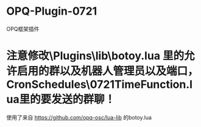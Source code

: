# OPQ-Plugin-0721
OPQ框架插件

# 注意修改\Plugins\lib\botoy.lua 里的允许启用的群以及机器人管理员以及端口，CronSchedules\0721TimeFunction.lua里的要发送的群聊！

使用了来自 https://github.com/opq-osc/lua-lib 的botoy.lua
